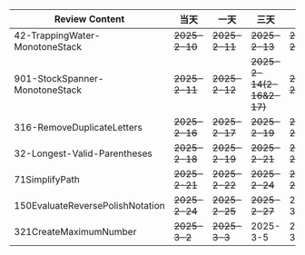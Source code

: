 | **Review Content**               | **当天**        | **一天**        | **三天**                   | **7天**        | **15天**       | **30天**   |
|----------------------------------|---------------|---------------|--------------------------|---------------|---------------|-----------|
| 42-TrappingWater-MonotoneStack   | ~~2025-2-10~~ | ~~2025-2-11~~ | ~~2025-2-13~~            | ~~2025-2-17~~ | ~~2025-2-25~~ | 2025-3-11 |
| 901-StockSpanner-MonotoneStack   | ~~2025-2-11~~ | ~~2025-2-12~~ | ~~2025-2-14(2-16&2-17)~~ | ~~2025-2-18~~ | ~~2025-2-26~~ | 2025-3-12 |
| 316-RemoveDuplicateLetters       | ~~2025-2-16~~ | ~~2025-2-17~~ | ~~2025-2-19~~            | ~~2025-2-23~~ | ~~2025-3-3~~  | 2025-3-18 |
| 32-Longest-Valid-Parentheses     | ~~2025-2-18~~ | ~~2025-2-19~~ | ~~2025-2-21~~            | ~~2025-2-25~~ | 2025-3-5      | 2025-3-20 |
| 71SimplifyPath                   | ~~2025-2-21~~ | ~~2025-2-22~~ | ~~2025-2-24~~            | ~~2025-2-28~~ | 2025-3-8      | 2025-3-23 |
| 150EvaluateReversePolishNotation | ~~2025-2-24~~ | ~~2025-2-25~~ | ~~2025-2-27~~            | 2025-3-1      | 2025-3-11     | 2025-3-26 |
| 321CreateMaximumNumber           | ~~2025-3-2~~  | ~~2025-3-3~~  | 2025-3-5                 | 2025-3-9      | 2025-3-16     | 2025-4-2  |